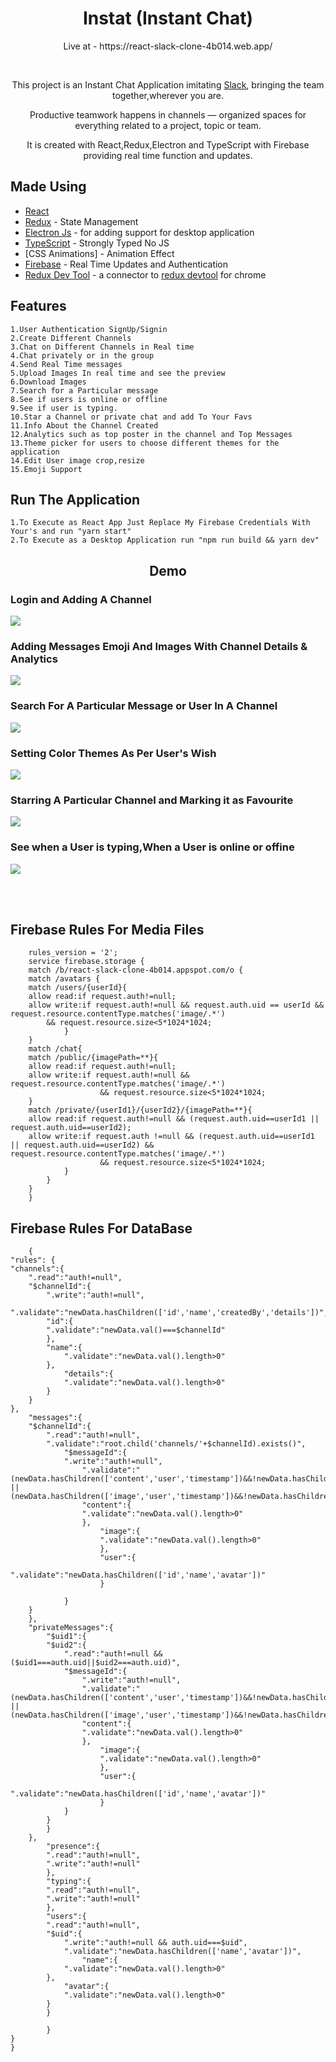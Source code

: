 <h1 align="center">Instat (Instant Chat)</h1>

<p align="center">Live at - https://react-slack-clone-4b014.web.app/</p>
<br/>
<p align="center"> This project is an Instant Chat Application imitating <a href="https://slack.com">Slack</a>, bringing the team together,wherever you are.  </p>
<p align="center">Productive teamwork happens in channels — organized spaces for everything related to a project, topic or team.</p>
<p align="center">It is created with React,Redux,Electron and TypeScript with Firebase providing real time function and updates.</p>

## Made Using

- [React](https://github.com/facebook/react)
- [Redux](https://github.com/reduxjs/redux) - State Management
- [Electron Js](https://github.com/electron/electron) - for adding support for desktop application
- [TypeScript](https://github.com/microsoft/TypeScript) - Strongly Typed No JS
- [CSS Animations] - Animation Effect
- [Firebase](https://github.com/firebase/firebase-functions) - Real Time Updates and Authentication
- [Redux Dev Tool](https://github.com/reduxjs/redux-devtools) - a connector to [redux devtool](https://chrome.google.com/webstore/detail/redux-devtools/lmhkpmbekcpmknklioeibfkpmmfibljd?hl=en-US) for chrome

## Features

    1.User Authentication SignUp/Signin
    2.Create Different Channels
    3.Chat on Different Channels in Real time
    4.Chat privately or in the group
    4.Send Real Time messages
    5.Upload Images In real time and see the preview
    6.Download Images
    7.Search for a Particular message
    8.See if users is online or offline
    9.See if user is typing.
    10.Star a Channel or private chat and add To Your Favs
    11.Info About the Channel Created
    12.Analytics such as top poster in the channel and Top Messages
    13.Theme picker for users to choose different themes for the application
    14.Edit User image crop,resize
    15.Emoji Support

## Run The Application

    1.To Execute as React App Just Replace My Firebase Credentials With Your's and run "yarn start"
    2.To Execute as a Desktop Application run "npm run build && yarn dev"

<h2 align="center">Demo</h2>

### Login and Adding A Channel

![](gif/1.gif)

### Adding Messages Emoji And Images With Channel Details & Analytics

![](gif/2.gif)

### Search For A Particular Message or User In A Channel

![](gif/3.gif)

### Setting Color Themes As Per User's Wish

![](gif/4.gif)

### Starring A Particular Channel and Marking it as Favourite

![](gif/5.gif)

### See when a User is typing,When a User is online or offine

![](gif/6.gif)

<br>
<br>

## Firebase Rules For Media Files

        rules_version = '2';
        service firebase.storage {
        match /b/react-slack-clone-4b014.appspot.com/o {
        match /avatars {
        match /users/{userId}{
        allow read:if request.auth!=null;
        allow write:if request.auth!=null && request.auth.uid == userId && request.resource.contentType.matches('image/.*')
            && request.resource.size<5*1024*1024;
                }
        }
        match /chat{
        match /public/{imagePath=**}{
        allow read:if request.auth!=null;
        allow write:if request.auth!=null && request.resource.contentType.matches('image/.*')
                        && request.resource.size<5*1024*1024;
        }
        match /private/{userId1}/{userId2}/{imagePath=**}{
        allow read:if request.auth!=null && (request.auth.uid==userId1 || request.auth.uid==userId2);
        allow write:if request.auth !=null && (request.auth.uid==userId1 || request.auth.uid==userId2) && request.resource.contentType.matches('image/.*')
                        && request.resource.size<5*1024*1024;
                }
            }
        }
        }

## Firebase Rules For DataBase

        {
    "rules": {
    "channels":{
        ".read":"auth!=null",
        "$channelId":{
            ".write":"auth!=null",
            ".validate":"newData.hasChildren(['id','name','createdBy','details'])",
            "id":{
            ".validate":"newData.val()===$channelId"
            },
            "name":{
                ".validate":"newData.val().length>0"
            },
                "details":{
                ".validate":"newData.val().length>0"
            }
        }
    },
        "messages":{
        "$channelId":{
            ".read":"auth!=null",
            ".validate":"root.child('channels/'+$channelId).exists()",
                "$messageId":{
                ".write":"auth!=null",
                    ".validate":"(newData.hasChildren(['content','user','timestamp'])&&!newData.hasChildren(['image'])) || (newData.hasChildren(['image','user','timestamp'])&&!newData.hasChildren(['content']))",
                    "content":{
                    ".validate":"newData.val().length>0"
                    },
                        "image":{
                        ".validate":"newData.val().length>0"
                        },
                        "user":{
                            ".validate":"newData.hasChildren(['id','name','avatar'])"
                        }

                }
        }
        },
        "privateMessages":{
            "$uid1":{
            "$uid2":{
                ".read":"auth!=null && ($uid1===auth.uid||$uid2===auth.uid)",
                "$messageId":{
                    ".write":"auth!=null",
                    ".validate":"(newData.hasChildren(['content','user','timestamp'])&&!newData.hasChildren(['image'])) || (newData.hasChildren(['image','user','timestamp'])&&!newData.hasChildren(['content']))",
                    "content":{
                    ".validate":"newData.val().length>0"
                    },
                        "image":{
                        ".validate":"newData.val().length>0"
                        },
                        "user":{
                            ".validate":"newData.hasChildren(['id','name','avatar'])"
                        }
                }
            }
            }
        },
            "presence":{
            ".read":"auth!=null",
            ".write":"auth!=null"
            },
            "typing":{
            ".read":"auth!=null",
            ".write":"auth!=null"
            },
            "users":{
            ".read":"auth!=null",
            "$uid":{
                ".write":"auth!=null && auth.uid===$uid",
                ".validate":"newData.hasChildren(['name','avatar'])",
                    "name":{
                ".validate":"newData.val().length>0"
            },
                "avatar":{
                ".validate":"newData.val().length>0"
            }
            }

            }
    }
    }
